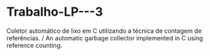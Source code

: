 # Trabalho-LP---3
Coletor automático de lixo em C utilizando a técnica de contagem de referências. / An automatic garbage collector implemented in C using reference counting.
